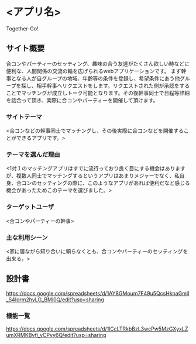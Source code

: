 # <アプリ名>
Together-Go!
## サイト概要
合コンやパーティーのセッティング、趣味の合う友達がたくさん欲しい時などに便利な、人間関係の交流の輪を広げられるwebアプリケーションです。 まず幹事となる人が自グループの地域、年齢等の条件を登録し、希望条件にあう他グループを探し、相手幹事へリクエストをします。リクエストされた側が承認をすることでマッチングが成立しトーク可能となります。その後幹事同士で日程等詳細を話合って頂き、実際に合コンやパーティーを開催して頂けます。

### サイトテーマ
<合コンなどの幹事同士でマッチングし、その後実際に合コンなどを開催することができるアプリです。>

### テーマを選んだ理由
<1対１のマッチングアプリはすでに流行っており良く目にする機会はありますが、複数人同士でマッチングするというアプリはあまりメジャーでなく、私自身、合コンのセッティングの際に、このようなアプリがあれば便利だなと感じる機会があったためこのテーマを選びました。>

### ターゲットユーザ
<合コンやパーティーの幹事>

### 主な利用シーン
<家に居ながら知り合いに頼らなくとも、合コンやパーティーのセッティングを出来る。>

## 設計書
https://docs.google.com/spreadsheets/d/1AY8GMoum7F49u5QcsHknaGmlI_S4Iorm2hyLG_BMi0Q/edit?usp=sharing
### 機能一覧
https://docs.google.com/spreadsheets/d/1lCcLTRkbBzL3wcPw5MzGXyxLZumXRMKBvfi_vCPyy6Q/edit?usp=sharing
